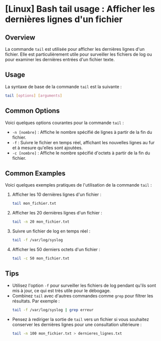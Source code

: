 # [Linux] Bash tail usage : Afficher les dernières lignes d'un fichier

## Overview
La commande `tail` est utilisée pour afficher les dernières lignes d'un fichier. Elle est particulièrement utile pour surveiller les fichiers de log ou pour examiner les dernières entrées d'un fichier texte.

## Usage
La syntaxe de base de la commande `tail` est la suivante :

```bash
tail [options] [arguments]
```

## Common Options
Voici quelques options courantes pour la commande `tail` :

- `-n [nombre]` : Affiche le nombre spécifié de lignes à partir de la fin du fichier.
- `-f` : Suivre le fichier en temps réel, affichant les nouvelles lignes au fur et à mesure qu'elles sont ajoutées.
- `-c [nombre]` : Affiche le nombre spécifié d'octets à partir de la fin du fichier.

## Common Examples
Voici quelques exemples pratiques de l'utilisation de la commande `tail` :

1. Afficher les 10 dernières lignes d'un fichier :
   ```bash
   tail mon_fichier.txt
   ```

2. Afficher les 20 dernières lignes d'un fichier :
   ```bash
   tail -n 20 mon_fichier.txt
   ```

3. Suivre un fichier de log en temps réel :
   ```bash
   tail -f /var/log/syslog
   ```

4. Afficher les 50 derniers octets d'un fichier :
   ```bash
   tail -c 50 mon_fichier.txt
   ```

## Tips
- Utilisez l'option `-f` pour surveiller les fichiers de log pendant qu'ils sont mis à jour, ce qui est très utile pour le débogage.
- Combinez `tail` avec d'autres commandes comme `grep` pour filtrer les résultats. Par exemple :
  ```bash
  tail -f /var/log/syslog | grep erreur
  ```
- Pensez à rediriger la sortie de `tail` vers un fichier si vous souhaitez conserver les dernières lignes pour une consultation ultérieure :
  ```bash
  tail -n 100 mon_fichier.txt > dernieres_lignes.txt
  ```